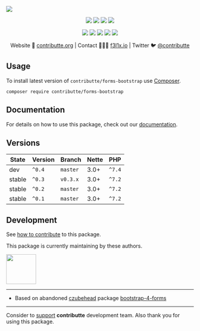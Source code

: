 ![](https://heatbadger.now.sh/github/readme/contributte/forms-bootstrap/)

<p align=center>
  <a href="https://github.com/contributte/forms-bootstrap/actions"><img src="https://github.com/contributte/forms-bootstrap/workflows/build/badge.svg"></a>
  <a href="https://coveralls.io/r/contributte/forms-bootstrap"><img src="https://badgen.net/coveralls/c/github/contributte/forms-bootstrap?cache=300"></a>
  <a href="https://packagist.org/packages/contributte/forms-bootstrap"><img src="https://badgen.net/packagist/dm/contributte/forms-bootstrap"></a>
  <a href="https://packagist.org/packages/contributte/forms-bootstrap"><img src="https://badgen.net/packagist/v/contributte/forms-bootstrap"></a>
</p>
<p align=center>
  <a href="https://packagist.org/packages/contributte/forms-bootstrap"><img src="https://badgen.net/packagist/php/contributte/forms-bootstrap"></a>
  <a href="https://github.com/contributte/forms-bootstrap"><img src="https://badgen.net/github/license/contributte/forms-bootstrap"></a>
  <a href="https://bit.ly/ctteg"><img src="https://badgen.net/badge/support/gitter/cyan"></a>
  <a href="https://bit.ly/cttfo"><img src="https://badgen.net/badge/support/forum/yellow"></a>
  <a href="https://contributte.org/partners.html"><img src="https://badgen.net/badge/sponsor/donations/F96854"></a>
</p>

<p align=center>
Website 🚀 <a href="https://contributte.org">contributte.org</a> | Contact 👨🏻‍💻 <a href="https://f3l1x.io">f3l1x.io</a> | Twitter 🐦 <a href="https://twitter.com/contributte">@contributte</a>
</p>

## Usage

To install latest version of `contributte/forms-bootstrap` use [Composer](https://getcomposer.com).

```
composer require contributte/forms-bootstrap
```

## Documentation

For details on how to use this package, check out our [documentation](.docs).

## Versions

| State       | Version       | Branch   | Nette | PHP     |
|-------------|---------------|----------|-------|---------|
| dev         | `^0.4`        | `master` | 3.0+  | `^7.4`  |
| stable      | `^0.3`        | `v0.3.x` | 3.0+  | `^7.2`  |
| stable      | `^0.2`        | `master` | 3.0+  | `^7.2`  |
| stable      | `^0.1`        | `master` | 3.0+  | `^7.2`  |

## Development

See [how to contribute](https://contributte.org/contributing.html) to this package.

This package is currently maintaining by these authors.

<a href="https://github.com/dakorpar">
 <img width="80" height="80" src="https://avatars0.githubusercontent.com/u/9303856?v=3&s=80">
</a>

-----


- Based on abandoned [czubehead](https://petrcech.eu) package [bootstrap-4-forms](https://github.com/czubehead/bootstrap-4-forms) 

------
Consider to [support](https://contributte.org/partners.html) **contributte** development team.
Also thank you for using this package.
